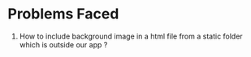 # Problems Faced

1. How to include background image in a html file from a static folder which is outside our app ?
<header id="fh5co-header" class="fh5co-cover" role="banner" style="background-image:url('{% static "images/image-image.jpg" %}');" data-stellar-background-ratio="0.5">

